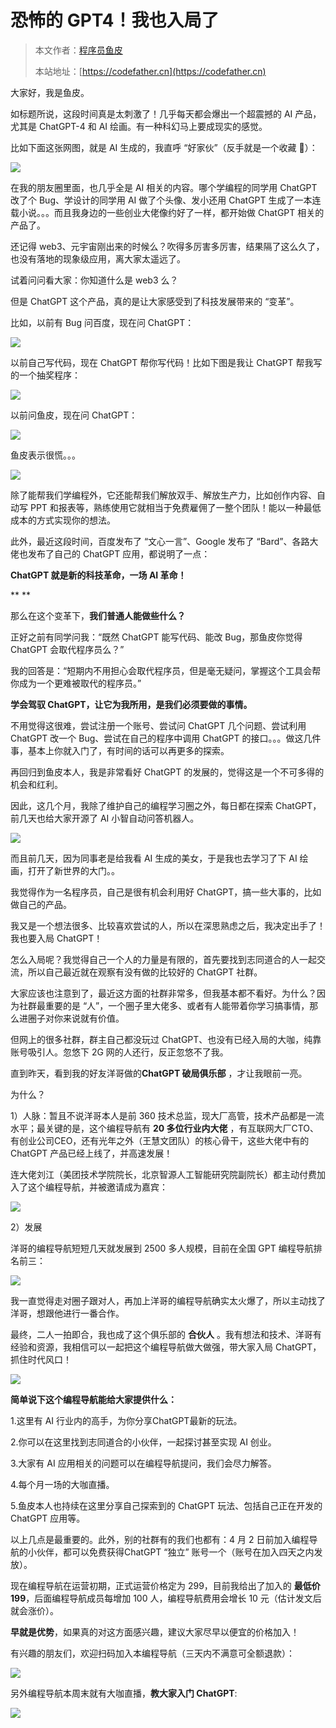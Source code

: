 # 恐怖的 GPT4！我也入局了

> 本文作者：[程序员鱼皮](https://yuyuanweb.feishu.cn/wiki/Abldw5WkjidySxkKxU2cQdAtnah)
>
> 本站地址：[https://codefather.cn](https://codefather.cn)

大家好，我是鱼皮。

如标题所说，这段时间真是太刺激了！几乎每天都会爆出一个超震撼的 AI 产品，尤其是 ChatGPT-4 和 AI 绘画。有一种科幻马上要成现实的感觉。

比如下面这张网图，就是 AI 生成的，我直呼 “好家伙”（反手就是一个收藏 🐶）：

![](https://pic.yupi.icu/5563/202311091241330.png)

在我的朋友圈里面，也几乎全是 AI 相关的内容。哪个学编程的同学用 ChatGPT 改了个 Bug、学设计的同学用 AI 做了个头像、发小还用 ChatGPT 生成了一本连载小说。。。而且我身边的一些创业大佬像约好了一样，都开始做 ChatGPT 相关的产品了。

还记得 web3、元宇宙刚出来的时候么？吹得多厉害多厉害，结果隔了这么久了，也没有落地的现象级应用，离大家太遥远了。

试着问问看大家：你知道什么是 web3 么？

但是 ChatGPT 这个产品，真的是让大家感受到了科技发展带来的 “变革”。

比如，以前有 Bug 问百度，现在问 ChatGPT：

![](https://pic.yupi.icu/5563/202311091241390.png)

以前自己写代码，现在 ChatGPT 帮你写代码！比如下图是我让 ChatGPT 帮我写的一个抽奖程序：

![](https://pic.yupi.icu/5563/202311091241317.png)

以前问鱼皮，现在问 ChatGPT：

![](https://pic.yupi.icu/5563/202311091241377.png)

鱼皮表示很慌。。。

![](https://pic.yupi.icu/5563/202311091241324.png)

除了能帮我们学编程外，它还能帮我们解放双手、解放生产力，比如创作内容、自动写 PPT 和报表等，熟练使用它就相当于免费雇佣了一整个团队！能以一种最低成本的方式实现你的想法。

此外，最近这段时间，百度发布了 “文心一言”、Google 发布了 “Bard”、各路大佬也发布了自己的 ChatGPT 应用，都说明了一点：

**ChatGPT 就是新的科技革命，一场 AI 革命！**

**
**

那么在这个变革下，**我们普通人能做些什么？**



正好之前有同学问我：“既然 ChatGPT 能写代码、能改 Bug，那鱼皮你觉得 ChatGPT 会取代程序员么？”



我的回答是：“短期内不用担心会取代程序员，但是毫无疑问，掌握这个工具会帮你成为一个更难被取代的程序员。”



**学会驾驭 ChatGPT，让它为我所用，是我们必须要做的事情。**



不用觉得这很难，尝试注册一个账号、尝试问 ChatGPT 几个问题、尝试利用 ChatGPT 改一个 Bug、尝试在自己的程序中调用 ChatGPT 的接口。。。做这几件事，基本上你就入门了，有时间的话可以再更多的探索。



再回归到鱼皮本人，我是非常看好 ChatGPT 的发展的，觉得这是一个不可多得的机会和红利。



因此，这几个月，我除了维护自己的编程学习圈之外，每日都在探索 ChatGPT，前几天也给大家开源了 AI 小智自动问答机器人。



![](https://pic.yupi.icu/5563/202311091241407.png)





而且前几天，因为同事老是给我看 AI 生成的美女，于是我也去学习了下 AI 绘画，打开了新世界的大门。。



我觉得作为一名程序员，自己是很有机会利用好 ChatGPT，搞一些大事的，比如做自己的产品。



我又是一个想法很多、比较喜欢尝试的人，所以在深思熟虑之后，我决定出手了！我也要入局 ChatGPT！



怎么入局呢？我觉得自己一个人的力量是有限的，首先要找到志同道合的人一起交流，所以自己最近就在观察有没有做的比较好的 ChatGPT 社群。



大家应该也注意到了，最近这方面的社群非常多，但我基本都不看好。为什么？因为社群最重要的是 “人”，一个圈子里大佬多、或者有人能带着你学习搞事情，那么进圈子对你来说就有价值。



但网上的很多社群，群主自己都没玩过 ChatGPT、也没有已经入局的大咖，纯靠账号吸引人。忽悠下 2G 网的人还行，反正忽悠不了我。



直到昨天，看到我的好友洋哥做的**ChatGPT 破局俱乐部** ，才让我眼前一亮。



为什么？



1）人脉：暂且不说洋哥本人是前 360 技术总监，现大厂高管，技术产品都是一流水平；最关键的是，这个编程导航有 **20 多位行业内大佬** ，有互联网大厂CTO、有创业公司CEO，还有光年之外（王慧文团队）的核心骨干，这些大佬中有的 ChatGPT 产品已经上线了，并高速发展！



连大佬刘江（美团技术学院院长，北京智源人工智能研究院副院长）都主动付费加入了这个编程导航，并被邀请成为嘉宾：

![](https://pic.yupi.icu/5563/202311091241907.jpeg)


2）发展

洋哥的编程导航短短几天就发展到 2500 多人规模，目前在全国 GPT 编程导航排名前三：

![](https://pic.yupi.icu/5563/202311091241918.jpeg)


我一直觉得走对圈子跟对人，再加上洋哥的编程导航确实太火爆了，所以主动找了洋哥，想跟他进行一番合作。

最终，二人一拍即合，我也成了这个俱乐部的 **合伙人** 。我有想法和技术、洋哥有经验和资源，我相信可以一起把这个编程导航做大做强，带大家入局 ChatGPT，抓住时代风口！

![](https://pic.yupi.icu/5563/202311091241934.jpeg)

**简单说下这个编程导航能给大家提供什么：**

1.这里有 AI 行业内的高手，为你分享ChatGPT最新的玩法。

2.你可以在这里找到志同道合的小伙伴，一起探讨甚至实现 AI 创业。

3.大家有 AI 应用相关的问题可以在编程导航提问，我们会尽力解答。

4.每个月一场的大咖直播。

5.鱼皮本人也持续在这里分享自己探索到的 ChatGPT 玩法、包括自己正在开发的 ChatGPT 应用等。

以上几点是最重要的。此外，别的社群有的我们也都有：4 月 2 日前加入编程导航的小伙伴，都可以免费获得ChatGPT “独立” 账号一个（账号在加入四天之内发放）。

现在编程导航在运营初期，正式运营价格定为 299，目前我给出了加入的 **最低价 199**，后面编程导航成员每增加 100 人，编程导航费用会增长 10 元（估计发文后就会涨价）。

**早就是优势**，如果真的对这方面感兴趣，建议大家尽早以便宜的价格加入！

有兴趣的朋友们，欢迎扫码加入本编程导航（三天内不满意可全额退款）：

![](https://pic.yupi.icu/5563/202311091241029.png)


另外编程导航本周末就有大咖直播，**教大家入门 ChatGPT**:

![](https://pic.yupi.icu/5563/202311091241090.png)